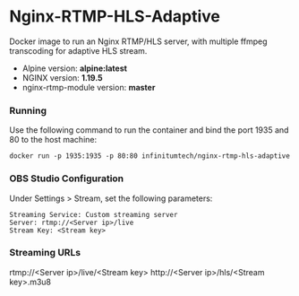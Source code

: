 # Nginx-RTMP-HLS-Adaptive
Docker image to run an Nginx RTMP/HLS server, with multiple ffmpeg transcoding for adaptive HLS stream.

* Alpine version: **alpine:latest**
* NGINX version: **1.19.5**
* nginx-rtmp-module version: **master**

### Running

Use the following command to run the container and bind the port 1935 and 80 to the host machine:
```
docker run -p 1935:1935 -p 80:80 infinitumtech/nginx-rtmp-hls-adaptive
```

### OBS Studio Configuration
Under Settings > Stream, set the following parameters:
```
Streaming Service: Custom streaming server
Server: rtmp://<Server ip>/live
Stream Key: <Stream key>
```

### Streaming URLs
rtmp://&lt;Server ip&gt;/live/&lt;Stream key&gt;
http://&lt;Server ip&gt;/hls/&lt;Stream key&gt;.m3u8
